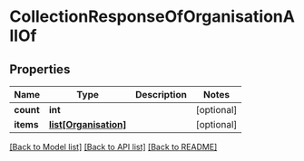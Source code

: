 # CollectionResponseOfOrganisationAllOf

## Properties
Name | Type | Description | Notes
------------ | ------------- | ------------- | -------------
**count** | **int** |  | [optional] 
**items** | [**list[Organisation]**](Organisation.md) |  | [optional] 

[[Back to Model list]](../README.md#documentation-for-models) [[Back to API list]](../README.md#documentation-for-api-endpoints) [[Back to README]](../README.md)


